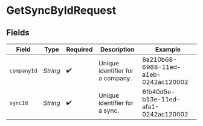 # GetSyncByIdRequest


## Fields

| Field                                | Type                                 | Required                             | Description                          | Example                              |
| ------------------------------------ | ------------------------------------ | ------------------------------------ | ------------------------------------ | ------------------------------------ |
| `companyId`                          | *String*                             | :heavy_check_mark:                   | Unique identifier for a company.     | 8a210b68-6988-11ed-a1eb-0242ac120002 |
| `syncId`                             | *String*                             | :heavy_check_mark:                   | Unique identifier for a sync.        | 6fb40d5e-b13e-11ed-afa1-0242ac120002 |
